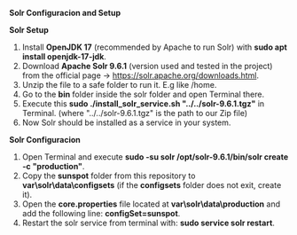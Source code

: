 **Solr Configuracion and Setup**

**Solr Setup**
1. Install **OpenJDK 17** (recommended by Apache to run Solr) with **sudo apt install openjdk-17-jdk**.
2. Download **Apache Solr 9.6.1** (version used and tested in the project) from the official page -> https://solr.apache.org/downloads.html.
3. Unzip the file to a safe folder to run it. E.g like /home.
4. Go to the **bin** folder inside the solr folder and open Terminal there.
5. Execute this **sudo ./install_solr_service.sh "../../solr-9.6.1.tgz"** in Terminal. (where "../../solr-9.6.1.tgz" is the path to our Zip file)
6. Now Solr should be installed as a service in your system.

**Solr Configuracion**
1. Open Terminal and execute **sudo -su solr /opt/solr-9.6.1/bin/solr create -c "production"**.
1. Copy the **sunspot** folder from this repository to **var\solr\data\configsets** (if the **configsets** folder does not exit, create it).
3. Open the **core.properties** file located at **var\solr\data\production** and add the following line: **configSet=sunspot**.
4. Restart the solr service from terminal with: **sudo service solr restart**.